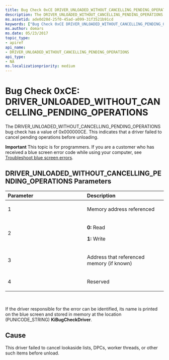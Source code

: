 ```yaml
---
title: Bug Check 0xCE DRIVER_UNLOADED_WITHOUT_CANCELLING_PENDING_OPERATIONS
description: The DRIVER_UNLOADED_WITHOUT_CANCELLING_PENDING_OPERATIONS bug check has a value of 0x000000CE. This indicates that a driver failed to cancel pending operations before unloading.
ms.assetid: ade0d20d-25f0-45ad-a099-31f3521b91cd
keywords: ["Bug Check 0xCE DRIVER_UNLOADED_WITHOUT_CANCELLING_PENDING_OPERATIONS", "DRIVER_UNLOADED_WITHOUT_CANCELLING_PENDING_OPERATIONS"]
ms.author: domars
ms.date: 05/23/2017
topic_type:
- apiref
api_name:
- DRIVER_UNLOADED_WITHOUT_CANCELLING_PENDING_OPERATIONS
api_type:
- NA
ms.localizationpriority: medium
---
```


# Bug Check 0xCE: DRIVER\_UNLOADED\_WITHOUT\_CANCELLING\_PENDING\_OPERATIONS


The DRIVER\_UNLOADED\_WITHOUT\_CANCELLING\_PENDING\_OPERATIONS bug check has a value of 0x000000CE. This indicates that a driver failed to cancel pending operations before unloading.

**Important** This topic is for programmers. If you are a customer who has received a blue screen error code while using your computer, see [Troubleshoot blue screen errors](http://windows.microsoft.com/windows-10/troubleshoot-blue-screen-errors).

## DRIVER\_UNLOADED\_WITHOUT\_CANCELLING\_PENDING\_OPERATIONS Parameters


<table>
<colgroup>
<col width="50%" />
<col width="50%" />
</colgroup>
<thead>
<tr class="header">
<th align="left">Parameter</th>
<th align="left">Description</th>
</tr>
</thead>
<tbody>
<tr class="odd">
<td align="left"><p>1</p></td>
<td align="left"><p>Memory address referenced</p></td>
</tr>
<tr class="even">
<td align="left"><p>2</p></td>
<td align="left"><p><strong>0:</strong> Read</p>
<p><strong>1:</strong> Write</p></td>
</tr>
<tr class="odd">
<td align="left"><p>3</p></td>
<td align="left"><p>Address that referenced memory (if known)</p></td>
</tr>
<tr class="even">
<td align="left"><p>4</p></td>
<td align="left"><p>Reserved</p></td>
</tr>
</tbody>
</table>

 

If the driver responsible for the error can be identified, its name is printed on the blue screen and stored in memory at the location (PUNICODE\_STRING) **KiBugCheckDriver**.

Cause
-----

This driver failed to cancel lookaside lists, DPCs, worker threads, or other such items before unload.

 

 




